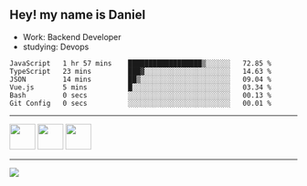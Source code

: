 ## Hey! my name is Daniel

- Work: Backend Developer
- studying: Devops

<!--START_SECTION:waka-->

```text
JavaScript   1 hr 57 mins    ██████████████████▒░░░░░░   72.85 %
TypeScript   23 mins         ███▓░░░░░░░░░░░░░░░░░░░░░   14.63 %
JSON         14 mins         ██▒░░░░░░░░░░░░░░░░░░░░░░   09.04 %
Vue.js       5 mins          █░░░░░░░░░░░░░░░░░░░░░░░░   03.34 %
Bash         0 secs          ░░░░░░░░░░░░░░░░░░░░░░░░░   00.13 %
Git Config   0 secs          ░░░░░░░░░░░░░░░░░░░░░░░░░   00.01 %
```

<!--END_SECTION:waka-->
    

<hr>
<div>
    <img height="45" src="https://img.icons8.com/color/48/000000/nodejs.png"/>
    <img height="45" src="https://www.vectorlogo.zone/logos/golang/golang-ar21.svg">
    <img height="45" src="https://www.vectorlogo.zone/logos/nestjs/nestjs-icon.svg">
</div>
<hr>
<div>
    <a href="https://www.linkedin.com/in/daniel-lucas-bb7b82193/" target="_blank">
        <img src="https://img.shields.io/badge/LinkedIn-0077B5?style=for-the-badge&logo=linkedin&logoColor=white">
    </a>
</div>
